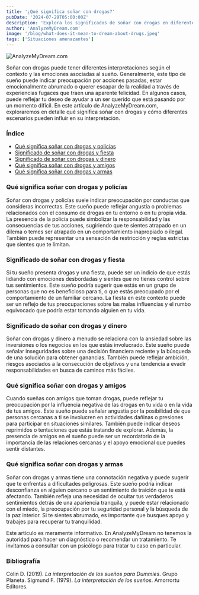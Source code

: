 ```yaml
---
title: '¿Qué significa soñar con drogas?'
pubDate: '2024-07-29T05:00:00Z'
description: 'Explora los significados de soñar con drogas en diferentes contextos, incluida la presencia de la policía, fiestas, dinero, amigos y armas. Comprende lo que tu subconsciente puede estar tratando de comunicar.'
author: 'AnalyzeMyDream.com'
image: '/blog/what-does-it-mean-to-dream-about-drugs.jpeg'
tags: ['Situaciones amenazantes']
---
```


![AnalyzeMyDream.com](/blog/what-does-it-mean-to-dream-about-drugs.jpeg)

Soñar con drogas puede tener diferentes interpretaciones según el contexto y las emociones asociadas al sueño. Generalmente, este tipo de sueño puede indicar preocupación por acciones pasadas, estar emocionalmente abrumado o querer escapar de la realidad a través de experiencias fugaces que traen una aparente felicidad. En algunos casos, puede reflejar tu deseo de ayudar a un ser querido que está pasando por un momento difícil. En este artículo de AnalyzeMyDream.com, exploraremos en detalle qué significa soñar con drogas y cómo diferentes escenarios pueden influir en su interpretación.

### Índice

- [Qué significa soñar con drogas y policías](#que-significa-soñar-con-drogas-y-policias)
- [Significado de soñar con drogas y fiesta](#significado-de-sonar-con-drogas-y-fiesta)
- [Significado de soñar con drogas y dinero](#significado-de-sonar-con-drogas-y-dinero)
- [Qué significa soñar con drogas y amigos](#que-significa-soñar-con-drogas-y-amigos)
- [Qué significa soñar con drogas y armas](#que-significa-soñar-con-drogas-y-armas)

### Qué significa soñar con drogas y policías

Soñar con drogas y policías suele indicar preocupación por conductas que consideras incorrectas. Este sueño puede reflejar angustia o problemas relacionados con el consumo de drogas en tu entorno o en tu propia vida. La presencia de la policía puede simbolizar la responsabilidad y las consecuencias de tus acciones, sugiriendo que te sientes atrapado en un dilema o temes ser atrapado en un comportamiento inapropiado o ilegal. También puede representar una sensación de restricción y reglas estrictas que sientes que te limitan.

### Significado de soñar con drogas y fiesta

Si tu sueño presenta drogas y una fiesta, puede ser un indicio de que estás lidiando con emociones desbordadas y sientes que no tienes control sobre tus sentimientos. Este sueño podría sugerir que estás en un grupo de personas que no es beneficioso para ti, o que estás preocupado por el comportamiento de un familiar cercano. La fiesta en este contexto puede ser un reflejo de tus preocupaciones sobre las malas influencias y el rumbo equivocado que podría estar tomando alguien en tu vida.

### Significado de soñar con drogas y dinero

Soñar con drogas y dinero a menudo se relaciona con la ansiedad sobre las inversiones o los negocios en los que estás involucrado. Este sueño puede señalar inseguridades sobre una decisión financiera reciente y la búsqueda de una solución para obtener ganancias. También puede reflejar ambición, riesgos asociados a la consecución de objetivos y una tendencia a evadir responsabilidades en busca de caminos más fáciles.

### Qué significa soñar con drogas y amigos

Cuando sueñas con amigos que toman drogas, puede reflejar tu preocupación por la influencia negativa de las drogas en tu vida o en la vida de tus amigos. Este sueño puede señalar angustia por la posibilidad de que personas cercanas a ti se involucren en actividades dañinas o presiones para participar en situaciones similares. También puede indicar deseos reprimidos o tentaciones que estás tratando de explorar. Además, la presencia de amigos en el sueño puede ser un recordatorio de la importancia de las relaciones cercanas y el apoyo emocional que puedes sentir distantes.

### Qué significa soñar con drogas y armas

Soñar con drogas y armas tiene una connotación negativa y puede sugerir que te enfrentas a dificultades peligrosas. Este sueño podría indicar desconfianza en alguien cercano o un sentimiento de traición que te está afectando. También refleja una necesidad de ocultar tus verdaderos sentimientos detrás de una apariencia tranquila, y puede estar relacionado con el miedo, la preocupación por tu seguridad personal y la búsqueda de la paz interior. Si te sientes abrumado, es importante que busques apoyo y trabajes para recuperar tu tranquilidad.

Este artículo es meramente informativo. En AnalyzeMyDream no tenemos la autoridad para hacer un diagnóstico o recomendar un tratamiento. Te invitamos a consultar con un psicólogo para tratar tu caso en particular.

### Bibliografía

Colin D. (2019). *La interpretación de los sueños para Dummies*. Grupo Planeta. 
Sigmund F. (1979). *La interpretación de los sueños*. Amorrortu Editores.
